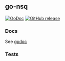 ## go-nsq

[![GoDoc](https://godoc.org/github.com/kfrico/go-nsq-pool?status.svg)](https://godoc.org/github.com/kfrico/go-nsq-pool) [![GitHub release](https://img.shields.io/github/release/kfrico/go-nsq-pool.svg)](https://github.com/kfrico/go-nsq-pool/releases/latest)

### Docs

See [godoc](https://godoc.org/github.com/kfrico/go-nsq-pool)

### Tests
